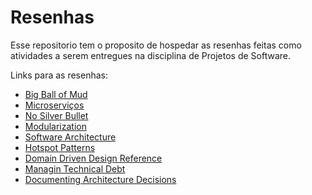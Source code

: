 # Resenhas

Esse repositorio tem o proposito de hospedar as resenhas feitas como atividades a serem entregues na disciplina de Projetos de Software.

Links para as resenhas:

-   [Big Ball of Mud](./big-ball-of-mud.md)
-   [Microserviços](./microservices.md)
-   [No Silver Bullet](./no-silver-bullet.md)
-   [Modularization](./modularization.md)
-   [Software Architecture](./software-architecture.md)
-   [Hotspot Patterns](./hotspot-patterns.md)
-   [Domain Driven Design Reference](./ddd-reference.md)
-   [Managin Technical Debt](./technical-debt.md)
-   [Documenting Architecture Decisions](./architecture-decisions.md)

